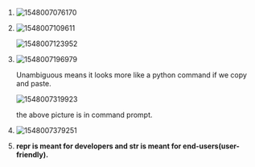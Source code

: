1. ![1548007076170](https://github.com/adityakuppa26/Python-Notes/blob/lalith_notes/images/1548007076170.png) 

2. ![1548007109611](https://github.com/adityakuppa26/Python-Notes/blob/lalith_notes/images/1548007109611.png) 

   ![1548007123952](https://github.com/adityakuppa26/Python-Notes/blob/lalith_notes/images/1548007123952.png) 

3. ![1548007196979](https://github.com/adityakuppa26/Python-Notes/blob/lalith_notes/images/1548007196979.png) 

   Unambiguous means it looks more like a python command if we copy and paste.

   ![1548007319923](https://github.com/adityakuppa26/Python-Notes/blob/lalith_notes/images/1548007319923.png) 

   the above picture is in command prompt.

4. ![1548007379251](https://github.com/adityakuppa26/Python-Notes/blob/lalith_notes/images/1548007379251.png) 

5. **repr is meant for developers and str is meant for end-users(user-friendly).**
